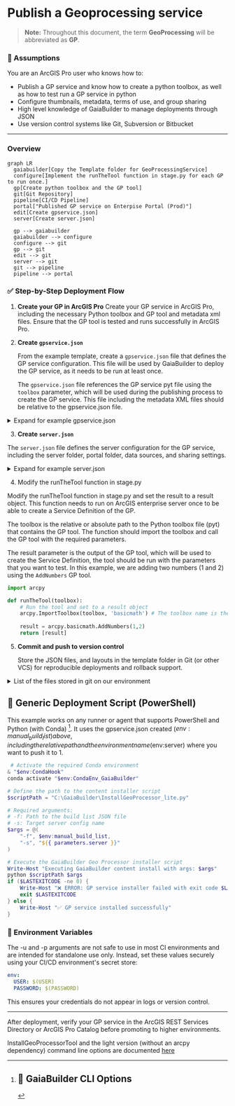 ﻿Publish a Geoprocessing service
=======================
> **Note:** Throughout this document, the term **GeoProcessing** will be abbreviated as **GP**.

### 🧠 Assumptions

You are an ArcGIS Pro user who knows how to:

* Publish a GP service and know how to create a python toolbox, as well as how to test run a GP service in python
* Configure thumbnails, metadata, terms of use, and group sharing
* High level knowledge of GaiaBuilder to manage deployments through JSON
* Use version control systems like Git, Subversion or Bitbucket

---
### Overview

```mermaid
graph LR
  gaiabuilder[Copy the Template folder for GeoProcessingService]
  configure[Implement the runTheTool function in stage.py for each GP to run once.]
  gp[Create python toolbox and the GP tool]
  git[Git Repository]
  pipeline[CI/CD Pipeline]
  portal["Published GP service on Enterpise Portal (Prod)"]
  edit[Create gpservice.json]
  server[Create server.json]

  gp --> gaiabuilder
  gaiabuilder --> configure
  configure --> git
  gp --> git
  edit --> git
  server --> git
  git --> pipeline
  pipeline --> portal
```

### ✅ Step-by-Step Deployment Flow

1. **Create your GP in ArcGIS Pro**
   Create your GP service in ArcGIS Pro, including the necessary Python toolbox and GP tool and metadata xml files. Ensure that the GP tool is tested and runs successfully in ArcGIS Pro.

2. **Create `gpservice.json`**
    
   From the example template, create a `gpservice.json` file that defines the GP service configuration. This file will be used by GaiaBuilder to deploy the GP service, as it needs to be run at least once.

   The `gpservice.json` file references the GP service pyt file using the `toolbox` parameter, which will be used during the publishing process to create the GP service.
   This file including the metadata XML files should be relative to the gpservice.json file.

<Details><Summary>Expand for example gpservice.json</Summary>

The `gpservice.json` file contains various properties that define the GP service, such as its name, description, categories, tags, and server configuration. The `toolbox` property points to the toolbox pyt file, it should be accompanied with the toolbox and tool metadata XML.
For an overview what each attribute does, see the [GP JSON configuration](https://github.com/merkator-software/GaiaBuilder-manual/wiki/GP-JSON-configuration).

```json
{
  "action": "publishSD",
  "stageScript": "stage.py",
  "toolbox": "Demo_GP_Service.pyt",
  "content_status": "authoritative",
  "protected": "true",
  "credits": "Copyright Contoso",
  "description": "Contoso Python Geoprocessing service example.",
  "extensions": [
  ],
  "executionType": "Asynchronous",
  "copyData": "true",
  "maxIdleTime": 1800,
  "maxInstancesPerNode": 3,
  "maxStartupTime": 300,
  "maxUsageTime": 600,
  "maxWaitTime": 60,
  "minInstancesPerNode": 1,
  "name": "Add_Number_Service_DEV",
  "portalFolder": "dev",
  "portalLogo": "gp_thumbnail_dev.png",
  "recycleInterval": 24,
  "recycleStartTime": "00:00",
  "serverFolder": "DEV",
  "categories": [
    "/Categories/Democategory",
    "/Categories/Administrative data"
  ],
  "serverconfiguration": "server.json",
  "serviceType": "GPServer",
  "summary": "Contoso GP service summary example.",
  "tags": "Geoprocessing,Service,Contoso,Example,Basic math,Add",
  "uselimitations": "For demonstration purposes only."
}

```
</Details>

3. **Create `server.json`**

The `server.json` file defines the server configuration for the GP service, including the server folder, portal folder, data sources, and sharing settings.
   
<Details><Summary>Expand for example server.json</Summary>

The properties in the `server.json` file are used to configure the print service for different environments (e.g., DEV, TEST, ACC, PROD). Each environment has its own server folder, portal folder, data sources, and sharing settings.

```json
{
  "servers": {
    "ACC": {
      "serverFolder": "ACC",
      "portalFolder": "acc",
      "datasources": [
      ],
      "sharing": {
        "groups": [
          "Demo ACC"
        ],
        "organization": "false",
        "public": "false"
      },
      "name": "Add_Number_Service_ACC",
      "portalLogo": "gp_thumbnail_acc.png"
    },
    "PROD": {
      "serverFolder": "PROD",
      "portalFolder": "prod",
      "datasources": [
      ],
      "sharing": {
        "groups": [
          "Demo PROD"
        ],
        "organization": "false",
        "public": "false"
      },
      "name": "Add_Number_Service_PROD",
      "portalLogo": "gp_thumbnail_prod.png"
    },
    "TEST": {
      "serverFolder": "TEST",
      "portalFolder": "test",
      "datasources": [
      ],
      "sharing": {
        "groups": [
          "Demo TEST"
        ],
        "organization": "false",
        "public": "false"
      },
      "name": "Add_Number_Service_TEST",
      "portalLogo": "gp_thumbnail_test.png"
    },
    "DEV": {
      "serverFolder": "DEV",
      "portalFolder": "dev",
      "datasources": [
      ],
      "sharing": {
        "groups": [
          "Demo DEV"
        ],
        "organization": "false",
        "public": "false"
      },
      "name": "Add_Number_Service_DEV",
      "portalLogo": "gp_thumbnail_dev.png"
    }
  }
}
```
</Details>

4. Modify the runTheTool function in stage.py

Modify the runTheTool function in stage.py and set the result to a result object. This function needs to run on ArcGIS enterprise server once to be able to create a Service Definition of the GP.

The toolbox is the relative or absolute path to the Python toolbox file (pyt) that contains the GP tool. The function should import the toolbox and call the GP tool with the required parameters.

The result parameter is the output of the GP tool, which will be used to create the Service Definition, the tool should be run with the parameters that you want to test. In this example, we are adding two numbers (1 and 2) using the `AddNumbers` GP tool.

```python
import arcpy

def runTheTool(toolbox):
    # Run the tool and set to a result object
    arcpy.ImportToolbox(toolbox, 'basicmath') # The toolbox name is the alias used in the GP service
    
    result = arcpy.basicmath.AddNumbers(1,2)
    return [result]
```

5. **Commit and push to version control**

   Store the JSON files, and layouts in the template folder in Git (or other VCS) for reproducible deployments and rollback support.

<Details><Summary>List of the files stored in git on our environment</Summary>                                                                                                                                                                                                                                                                                                                      

    ## 📁 Project Files Overview

    - 🧮 `Demo_GP_Service.AddNumbers.pyt.xml`
    - 🧰 `Demo_GP_Service.pyt`
    - 📝 `Demo_GP_Service.pyt.xml`
    - 🗂️ `gpservice.json`
    - 🖼️ `gp_thumbnail_acc.png`
    - 🖼️ `gp_thumbnail_dev.png`
    - 🖼️ `gp_thumbnail_prod.png`
    - 🖼️ `gp_thumbnail_test.png`
    - 🗄️ `server.json`
    - 🐍 `stage.py`
    - 🏁 `__init__.py`
</Details>

## 🧪 Generic Deployment Script (PowerShell)

This example works on any runner or agent that supports PowerShell and Python (with Conda) [^1]. It uses the gpservice.json created ($env:manual_build_list) above, including the relative path and the environment name ($env:server) where you want to push it to 1.

```powershell
 # Activate the required Conda environment
& "$env:CondaHook"
conda activate "$env:CondaEnv_GaiaBuilder"

# Define the path to the content installer script
$scriptPath = "C:\GaiaBuilder\InstallGeoProcessor_lite.py"

# Required arguments:
# -f: Path to the build list JSON file
# -s: Target server config name
$args = @(
    "-f", $env:manual_build_list,
    "-s", "${{ parameters.server }}"
)

# Execute the GaiaBuilder Geo Processor installer script
Write-Host "Executing GaiaBuilder content install with args: $args"
python $scriptPath $args
if ($LASTEXITCODE -ne 0) {
    Write-Host "❌ ERROR: GP service installer failed with exit code $LASTEXITCODE"
    exit $LASTEXITCODE
} else {
    Write-Host "✅ GP service installed successfully"
}
```

### 🔐 Environment Variables

The -u and -p arguments are not safe to use in most CI environments and are intended for standalone use only.
Instead, set these values securely using your CI/CD environment's secret store:

```yaml
env:
  USER: $(USER)
  PASSWORD: $(PASSWORD)
```

This ensures your credentials do not appear in logs or version control.

---
After deployment, verify your GP service in the ArcGIS REST Services Directory or ArcGIS Pro Catalog before promoting to higher environments.


[^1]: ## 🧾 GaiaBuilder CLI Options
InstallGeoProcessorTool and the light version (without an arcpy dependency) command line options are documented [here](https://github.com/merkator-software/GaiaBuilder-manual/wiki/InstallGeoProcessorTool)


